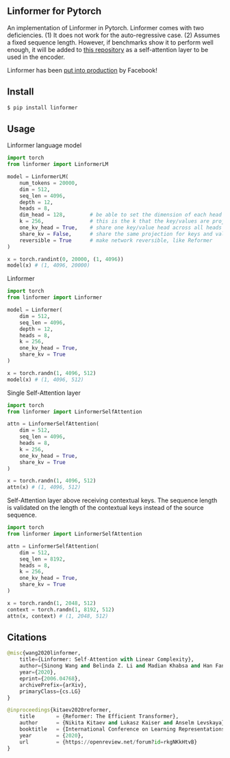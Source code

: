 ## Linformer for Pytorch

An implementation of Linformer in Pytorch. Linformer comes with two deficiencies. (1) It does not work for the auto-regressive case. (2) Assumes a fixed sequence length. However, if benchmarks show it to perform well enough, it will be added to <a href="https://github.com/lucidrains/linear-attention-transformer">this repository</a> as a self-attention layer to be used in the encoder.

Linformer has been <a href="https://ai.facebook.com/blog/how-facebook-uses-super-efficient-ai-models-to-detect-hate-speech/">put into production</a> by Facebook!

## Install

```py
$ pip install linformer
```

## Usage

Linformer language model

```py
import torch
from linformer import LinformerLM

model = LinformerLM(
    num_tokens = 20000,
    dim = 512,
    seq_len = 4096,
    depth = 12,
    heads = 8,
    dim_head = 128,        # be able to set the dimension of each head in multi-head attention
    k = 256,               # this is the k that the key/values are projected to along the sequence dimension
    one_kv_head = True,    # share one key/value head across all heads
    share_kv = False,      # share the same projection for keys and values
    reversible = True      # make network reversible, like Reformer
)

x = torch.randint(0, 20000, (1, 4096))
model(x) # (1, 4096, 20000)
```

Linformer

```py
import torch
from linformer import Linformer

model = Linformer(
    dim = 512,
    seq_len = 4096,
    depth = 12,
    heads = 8,
    k = 256,
    one_kv_head = True,
    share_kv = True
)

x = torch.randn(1, 4096, 512)
model(x) # (1, 4096, 512)
```

Single Self-Attention layer

```py
import torch
from linformer import LinformerSelfAttention

attn = LinformerSelfAttention(
    dim = 512,
    seq_len = 4096,
    heads = 8,
    k = 256,
    one_kv_head = True,
    share_kv = True
)

x = torch.randn(1, 4096, 512)
attn(x) # (1, 4096, 512)
```

Self-Attention layer above receiving contextual keys. The sequence length is validated on the length of the contextual keys instead of the source sequence.

```py
import torch
from linformer import LinformerSelfAttention

attn = LinformerSelfAttention(
    dim = 512,
    seq_len = 8192,
    heads = 8,
    k = 256,
    one_kv_head = True,
    share_kv = True
)

x = torch.randn(1, 2048, 512)
context = torch.randn(1, 8192, 512)
attn(x, context) # (1, 2048, 512)
```

## Citations

```py
@misc{wang2020linformer,
    title={Linformer: Self-Attention with Linear Complexity},
    author={Sinong Wang and Belinda Z. Li and Madian Khabsa and Han Fang and Hao Ma},
    year={2020},
    eprint={2006.04768},
    archivePrefix={arXiv},
    primaryClass={cs.LG}
}
```

```py
@inproceedings{kitaev2020reformer,
    title       = {Reformer: The Efficient Transformer},
    author      = {Nikita Kitaev and Lukasz Kaiser and Anselm Levskaya},
    booktitle   = {International Conference on Learning Representations},
    year        = {2020},
    url         = {https://openreview.net/forum?id=rkgNKkHtvB}
}
```
